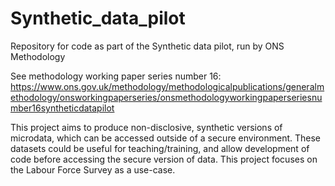 # Synthetic_data_pilot
Repository for code as part of the Synthetic data pilot, run by ONS Methodology

See methodology working paper series number 16:
https://www.ons.gov.uk/methodology/methodologicalpublications/generalmethodology/onsworkingpaperseries/onsmethodologyworkingpaperseriesnumber16syntheticdatapilot

This project aims to produce non-disclosive, synthetic versions of microdata, which can be accessed outside of a secure environment. These datasets could be useful for teaching/training, and allow development of code before accessing the secure version of data. This project focuses on the Labour Force Survey as a use-case.
